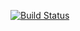 [![Build Status](https://travis-ci.org/garethpaul/gameofthrows.svg?branch=gpj%2Fadd-testing)](https://travis-ci.org/garethpaul/gameofthrows)
